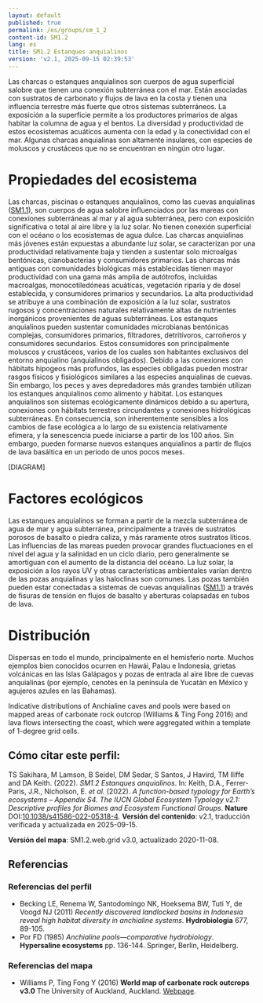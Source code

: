 ```yaml
---
layout: default
published: true
permalink: /es/groups/sm_1_2
content-id: SM1.2
lang: es
title: SM1.2 Estanques anquialinos
version: 'v2.1, 2025-09-15 02:39:53'
---
```


Las charcas o estanques anquialinos son cuerpos de agua superficial salobre que tienen una conexión subterránea con el mar. Están asociadas con sustratos de carbonato y flujos de lava en la costa y tienen una influencia terrestre más fuerte que otros sistemas subterráneos. La exposición a la superficie permite a los productores primarios de algas habitar la columna de agua y el bentos. La diversidad y productividad de estos ecosistemas acuáticos aumenta con la edad y la conectividad con el mar. Algunas charcas anquialinas son altamente insulares, con especies de moluscos y crustáceos que no se encuentran en ningún otro lugar.

# Propiedades del ecosistema
 
Las charcas, piscinas o estanques anquialinos, como las cuevas anquialinas ([SM1.1](/explore/groups/SM1.1)), son cuerpos de agua salobre influenciados por las mareas con conexiones subterráneas al mar y al agua subterránea, pero con exposición significativa o total al aire libre y la luz solar. No tienen conexión superficial con el océano o los ecosistemas de agua dulce. Las charcas anquialinas más jóvenes están expuestas a abundante luz solar, se caracterizan por una productividad relativamente baja y tienden a sustentar solo microalgas bentónicas, cianobacterias y consumidores primarios. Las charcas más antiguas con comunidades biológicas más establecidas tienen mayor productividad con una gama más amplia de autótrofos, incluidas macroalgas, monocotiledóneas acuáticas, vegetación riparia y de dosel establecida, y consumidores primarios y secundarios. La alta productividad se atribuye a una combinación de exposición a la luz solar, sustratos rugosos y concentraciones naturales relativamente altas de nutrientes inorgánicos provenientes de aguas subterráneas. Los estanques anquialinos pueden sustentar comunidades microbianas bentónicas complejas, consumidores primarios, filtradores, detritívoros, carroñeros y consumidores secundarios. Estos consumidores son principalmente moluscos y crustáceos, varios de los cuales son habitantes exclusivos del entorno anquialino (anquialinos obligados). Debido a las conexiones con hábitats hipogeos más profundos, las especies obligadas pueden mostrar rasgos físicos y fisiológicos similares a las especies anquialinas de cuevas. Sin embargo, los peces y aves depredadores más grandes también utilizan los estanques anquialinos como alimento y hábitat. Los estanques anquialinos son sistemas ecológicamente dinámicos debido a su apertura, conexiones con hábitats terrestres circundantes y conexiones hidrológicas subterráneas. En consecuencia, son inherentemente sensibles a los cambios de fase ecológica a lo largo de su existencia relativamente efímera, y la senescencia puede iniciarse a partir de los 100 años. Sin embargo, pueden formarse nuevos estanques anquialinos a partir de flujos de lava basáltica en un periodo de unos pocos meses.

[DIAGRAM]

# Factores ecológicos
 
Las estanques anquialinos se forman a partir de la mezcla subterránea de agua de mar y agua subterránea, principalmente a través de sustratos porosos de basalto o piedra caliza, y más raramente otros sustratos líticos. Las influencias de las mareas pueden provocar grandes fluctuaciones en el nivel del agua y la salinidad en un ciclo diario, pero generalmente se amortiguan con el aumento de la distancia del océano. La luz solar, la exposición a los rayos UV y otras características ambientales varían dentro de las pozas anquialinas y las haloclinas son comunes. Las pozas también pueden estar conectadas a sistemas de cuevas anquialinas ([SM1.1](/explore/groups/SM1.1)) a través de fisuras de tensión en flujos de basalto y aberturas colapsadas en tubos de lava.
 
# Distribución
 
Dispersas en todo el mundo, principalmente en el hemisferio norte. Muchos ejemplos bien conocidos ocurren en Hawái, Palau e Indonesia, grietas volcánicas en las Islas Galápagos y pozas de entrada al aire libre de cuevas anquialinas (por ejemplo, cenotes en la península de Yucatán en México y agujeros azules en las Bahamas).

Indicative distributions of Anchialine caves and pools were based on mapped areas of carbonate rock outcrop (Williams & Ting Fong 2016) and lava flows intersecting the coast, which were aggregated within a template of 1-degree grid cells.

## Cómo citar este perfil:

TS Sakihara, M Lamson, B Seidel, DM Sedar, S Santos, J Havird, TM Iliffe and DA Keith. (2022). *SM1.2 Estanques anquialinos*. In: Keith, D.A., Ferrer-Paris, J.R., Nicholson, E. *et al.* (2022). *A function-based typology for Earth’s ecosystems – Appendix S4. The IUCN Global Ecosystem Typology v2.1: Descriptive profiles for Biomes and Ecosystem Functional Groups*. **Nature** DOI:[10.1038/s41586-022-05318-4](https://doi.org/10.1038/s41586-022-05318-4).
**Versión del contenido**: v2.1, traducción verificada y actualizada en 2025-09-15.

**Versión del mapa**: SM1.2.web.grid v3.0, actualizado 2020-11-08.

## Referencias

### Referencias del perfil
* Becking LE, Renema W, Santodomingo NK, Hoeksema BW, Tuti Y, de Voogd NJ (2011) *Recently discovered landlocked basins in Indonesia reveal high habitat diversity in anchialine systems*. **Hydrobiologia** 677, 89-105.
* Por FD (1985) *Anchialine pools—comparative hydrobiology*. **Hypersaline ecosystems**  pp. 136-144. Springer, Berlin, Heidelberg.

### Referencias del mapa
* Williams P, Ting Fong Y  (2016) **World map of carbonate rock outcrops v3.0** The University of Auckland, Auckland. [Webpage](https://www.fos.auckland.ac.nz/our_research/karst/).
